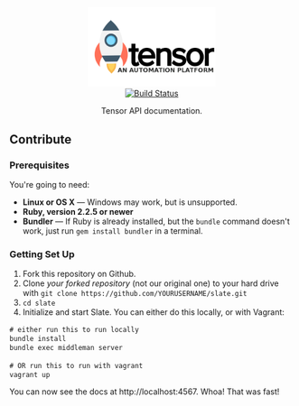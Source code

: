 <p align="center">
  <img src="source/images/logo.png?raw=true" alt="Tensor: API Documentation" width="226">
  <br>
  <a href="https://travis-ci.org/pearsonappeng/tensor-api-v1"><img src="https://travis-ci.org/pearsonappeng/tensor-api-v1.svg?branch=master" alt="Build Status"></a>
</p>

<p align="center">Tensor API documentation.</p>

Contribute
------------------------------

### Prerequisites

You're going to need:

 - **Linux or OS X** — Windows may work, but is unsupported.
 - **Ruby, version 2.2.5 or newer**
 - **Bundler** — If Ruby is already installed, but the `bundle` command doesn't work, just run `gem install bundler` in a terminal.

### Getting Set Up

1. Fork this repository on Github.
2. Clone *your forked repository* (not our original one) to your hard drive with `git clone https://github.com/YOURUSERNAME/slate.git`
3. `cd slate`
4. Initialize and start Slate. You can either do this locally, or with Vagrant:

```shell
# either run this to run locally
bundle install
bundle exec middleman server

# OR run this to run with vagrant
vagrant up
```

You can now see the docs at http://localhost:4567. Whoa! That was fast!